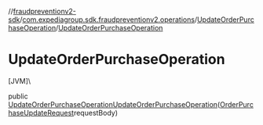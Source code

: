 //[fraudpreventionv2-sdk](../../../index.md)/[com.expediagroup.sdk.fraudpreventionv2.operations](../index.md)/[UpdateOrderPurchaseOperation](index.md)/[UpdateOrderPurchaseOperation](-update-order-purchase-operation.md)

# UpdateOrderPurchaseOperation

[JVM]\

public [UpdateOrderPurchaseOperation](index.md)[UpdateOrderPurchaseOperation](-update-order-purchase-operation.md)([OrderPurchaseUpdateRequest](../../com.expediagroup.sdk.fraudpreventionv2.models/-order-purchase-update-request/index.md)requestBody)
